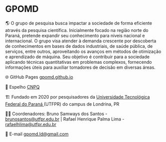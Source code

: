<Br>
<h1>GPOMD</h1>

🌎 O grupo de pesquisa busca impactar a sociedade de forma eficiente através da pesquisa científica. Inicialmente focado na região norte do Paraná, pretende expandir seu conhecimento para níveis nacional e internacional. O grupo visa atender à demanda crescente por descoberta de conhecimentos em bases de dados industriais, de saúde pública, de serviços, entre outros, aproveitando os avanços em métodos de otimização e aprendizado de máquina. Seu objetivo é contribuir para a sociedade aplicando técnicas quantitativas em problemas complexos, fornecendo informações úteis para auxiliar tomadores de decisão em diversas áreas.

🌐 GitHub Pages <a href= "https://gpomd.github.io/"> gpomd.github.io </a> 
  
🔬 Espelho <a href= "http://dgp.cnpq.br/dgp/espelhogrupo/7109659684038039">CNPQ </a>
  
🏗️ Fundado em 2020 por pesquisadores da <a href= "http://portal.utfpr.edu.br/"> Universidade Tecnológica Federal do Paraná </a> (UTFPR) do campus de Londrina, PR
  
👨‍🏫 Coordenadores: Bruno Samways dos Santos - brunosantos@utfpr.edu.br | Rafael Henrique Palma Lima - rafaelhlima@utfpr.edu.br
  
📧 E-mail gpomd.ld@gmail.com<Br>


